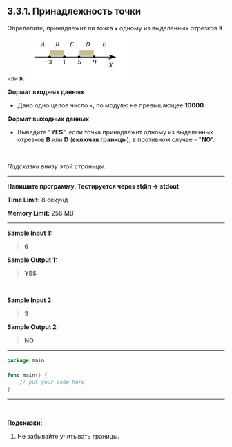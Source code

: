## 3.3.1. Принадлежность точки

Определите, принадлежит ли точка **`x`**  одному из выделенных отрезков **`B`** или **`D`**.
![](./doc/image.png)


**Формат входных данных**
* Дано одно целое число `x`, по модулю не превышающее **10000**.

**Формат выходных данных**
* Выведите "**YES**", если точка принадлежит одному из выделенных отрезков **B** или **D** (**включая границы**), в противном случае - "**NO**".

<br />

*Подсказки внизу этой страницы.*
___
**Напишите программу. Тестируется через stdin → stdout**

**Time Limit:** 8 секунд

**Memory Limit:** 256 MB
___
**Sample Input 1:**
> **6**

**Sample Output 1:**
> **YES**

<br />

**Sample Input 2:**
> **3**

**Sample Output 2:**
> **NO**
___
```Go
package main

func main() {
    // put your code here
}
```
___

<br />

**Подсказки:**

1. Не забывайте учитывать границы.
